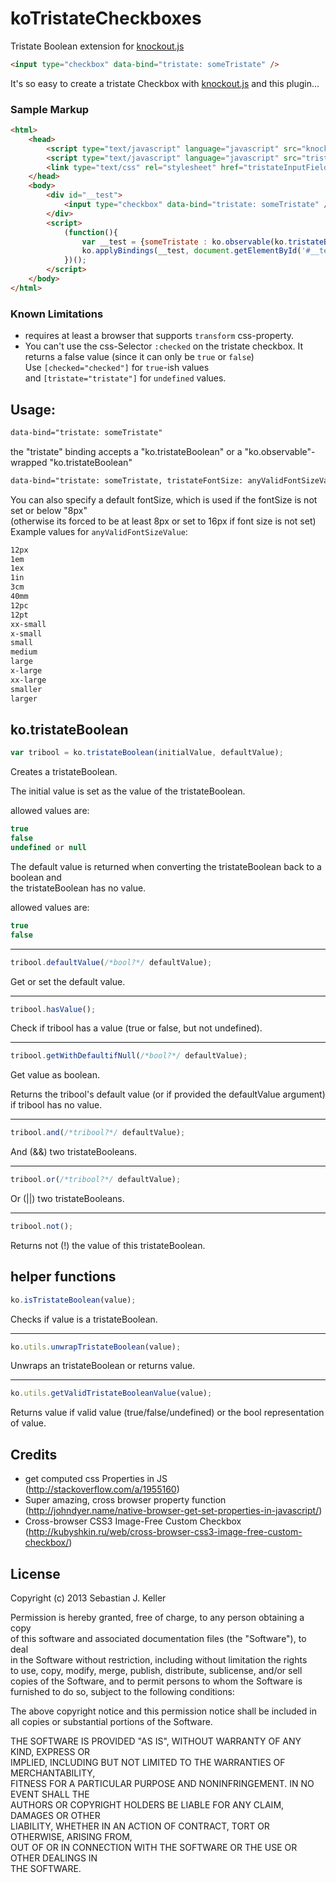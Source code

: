 koTristateCheckboxes
====================

Tristate Boolean extension for [knockout.js](http://knockoutjs.com/)

```html
<input type="checkbox" data-bind="tristate: someTristate" />
```

It's so easy to create a tristate Checkbox with [knockout.js](http://knockoutjs.com/) and this plugin...

### Sample Markup

```html
<html>
	<head>
		<script type="text/javascript" language="javascript" src="knockout-2.2.0.debug.js"></script>
		<script type="text/javascript" language="javascript" src="tristateInputField.js"></script>
		<link type="text/css" rel="stylesheet" href="tristateInputField.css">
	</head>
	<body>
		<div id="__test">
			<input type="checkbox" data-bind="tristate: someTristate" />
		</div>
		<script>
			(function(){
				var __test = {someTristate : ko.observable(ko.tristateBoolean(undefined, true))};
				ko.applyBindings(__test, document.getElementById('#__test'));
			})();
		</script>
	</body>
</html>
```
### Known Limitations

* requires at least a browser that supports `transform` css-property.
* You can't use the css-Selector `:checked` on the tristate checkbox. It returns a false value (since it can only be `true` or `false`)    
	Use `[checked="checked"]` for `true`-ish values    
	and `[tristate="tristate"]` for `undefined` values.

Usage:
------
```html
data-bind="tristate: someTristate"
```

the "tristate" binding accepts a "ko.tristateBoolean" or a "ko.observable"-wrapped "ko.tristateBoolean"    

```html
data-bind="tristate: someTristate, tristateFontSize: anyValidFontSizeValue"
```
You can also specify a default fontSize, which is used if the fontSize is not set or below "8px"       
(otherwise its forced to be at least 8px or set to 16px if font size is not set)    
Example values for `anyValidFontSizeValue`:    
```css
12px
1em
1ex
1in
3cm
40mm
12pc
12pt
xx-small
x-small
small
medium
large
x-large
xx-large
smaller
larger
```

ko.tristateBoolean
------------------

```javascript
var tribool = ko.tristateBoolean(initialValue, defaultValue);
```

Creates a tristateBoolean.

The initial value is set as the value of the tristateBoolean.    
    
allowed values are:
```javascript
true
false
undefined or null
```

The default value is returned when converting the tristateBoolean back to a boolean and   
the tristateBoolean has no value.    
    
allowed values are:
```javascript
true
false
```
___

```javascript
tribool.defaultValue(/*bool?*/ defaultValue);
```

Get or set the default value.

___

```javascript
tribool.hasValue();
```

Check if tribool has a value (true or false, but not undefined).

___

```javascript
tribool.getWithDefaultifNull(/*bool?*/ defaultValue);
```

Get value as boolean.    
    
Returns the tribool's default value (or if provided the defaultValue argument) if tribool has no value.

___

```javascript
tribool.and(/*tribool?*/ defaultValue);
```

And (&&) two tristateBooleans.

___

```javascript
tribool.or(/*tribool?*/ defaultValue);
```

Or (||) two tristateBooleans.

___

```javascript
tribool.not();
```

Returns not (!) the value of this tristateBoolean.

helper functions
----------------

```javascript
ko.isTristateBoolean(value);
```

Checks if value is a tristateBoolean.

___

```javascript
ko.utils.unwrapTristateBoolean(value);
```

Unwraps an tristateBoolean or returns value.

___

```javascript
ko.utils.getValidTristateBooleanValue(value);
```

Returns value if valid value (true/false/undefined) or the bool representation of value.


Credits
-------

* get computed css Properties in JS    
	(http://stackoverflow.com/a/1955160)
* Super amazing, cross browser property function    
	(http://johndyer.name/native-browser-get-set-properties-in-javascript/)
* Cross-browser CSS3 Image-Free Custom Checkbox    
	(http://kubyshkin.ru/web/cross-browser-css3-image-free-custom-checkbox/)

License
-------

Copyright (c) 2013 Sebastian J. Keller    
    
Permission is hereby granted, free of charge, to any person obtaining a copy    
of this software and associated documentation files (the "Software"), to deal    
in the Software without restriction, including without limitation the rights    
to use, copy, modify, merge, publish, distribute, sublicense, and/or sell    
copies of the Software, and to permit persons to whom the Software is    
furnished to do so, subject to the following conditions:    
    
The above copyright notice and this permission notice shall be included in    
all copies or substantial portions of the Software.    
    
THE SOFTWARE IS PROVIDED "AS IS", WITHOUT WARRANTY OF ANY KIND, EXPRESS OR    
IMPLIED, INCLUDING BUT NOT LIMITED TO THE WARRANTIES OF MERCHANTABILITY,    
FITNESS FOR A PARTICULAR PURPOSE AND NONINFRINGEMENT. IN NO EVENT SHALL THE    
AUTHORS OR COPYRIGHT HOLDERS BE LIABLE FOR ANY CLAIM, DAMAGES OR OTHER    
LIABILITY, WHETHER IN AN ACTION OF CONTRACT, TORT OR OTHERWISE, ARISING FROM,    
OUT OF OR IN CONNECTION WITH THE SOFTWARE OR THE USE OR OTHER DEALINGS IN    
THE SOFTWARE.
